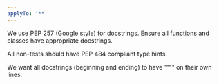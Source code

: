 ```yaml
---
applyTo: '**'
---
```

We use PEP 257 (Google style) for docstrings. Ensure all functions and classes have appropriate docstrings.

All non-tests should have PEP 484 compliant type hints.

We want all docstrings (beginning and ending) to have '""" on their own lines.
